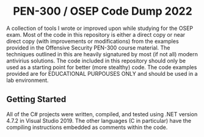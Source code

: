 # <h1 align="center" id="heading">PEN-300 / OSEP Code Dump 2022</h1>

A collection of tools I wrote or improved upon while studying for the OSEP exam. Most of the code in this repository is either a direct copy or near direct copy (with improvements or modifications) from the examples provided in the Offensive Security PEN-300 course material. The techniques outlined in this are heavily signatured by most (if not all) modern antivirius solutions. The code included in this repository should only be used as a starting point for better (more stealthy) code. The code examples provided are for EDUCATIONAL PURPOUSES ONLY and should be used in a lab environment.

## Getting Started

All of the C# projects were written, compiled, and tested using .NET version 4.7.2 in Visual Studio 2019. The other languages (C in particular) have the compiling instructions embedded as comments within the code. 
